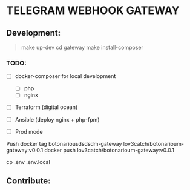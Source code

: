 TELEGRAM WEBHOOK GATEWAY
===
## Development:
> make up-dev
> cd gateway
> make install-composer

### TODO:
- [ ] docker-composer for local development
  - [ ] php
  - [ ] nginx
- [ ] Terraform (digital ocean)
- [ ] Ansible (deploy nginx + php-fpm)
- [ ] Prod mode


Push
docker tag botonariousdsdsdm-gateway lov3catch/botonarioum-gateway:v0.0.1
docker push lov3catch/botonarioum-gateway:v0.0.1

cp .env .env.local


Contribute:
--